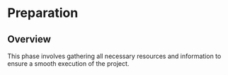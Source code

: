 # Preparation

## Overview

This phase involves gathering all necessary resources and information to ensure a smooth execution of the project.